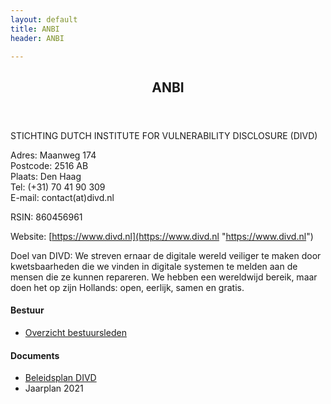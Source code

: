 ```yaml
---
layout: default
title: ANBI
header: ANBI

---
```

<header>
<h2>ANBI</h2>
</header>

STICHTING DUTCH INSTITUTE FOR VULNERABILITY DISCLOSURE (DIVD)

Adres: Maanweg 174  
Postcode: 2516 AB  
Plaats: Den Haag  
Tel: (+31) 70 41 90 309  
E-mail: contact(at)divd.nl

RSIN: 860456961

Website: [https://www.divd.nl](https://www.divd.nl "https://www.divd.nl")

Doel van DIVD: We streven ernaar de digitale wereld veiliger te maken door kwetsbaarheden die we vinden in digitale systemen te melden aan de mensen die ze kunnen repareren. We hebben een wereldwijd bereik, maar doen het op zijn Hollands: open, eerlijk, samen en gratis.

#### Bestuur

* [Overzicht bestuursleden](/uploads/uittreksel_handelsregister_75957345.pdf "Overzicht bestuursleden")

#### Documents

* [Beleidsplan DIVD](/uploads/Beleidsplan-DIVD-v27-12-2021.pdf) 
* Jaarplan 2021